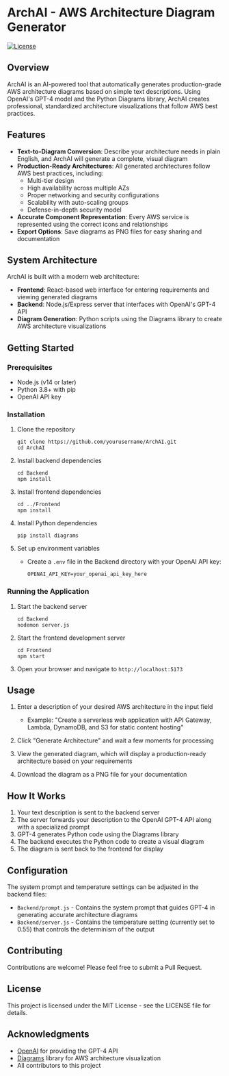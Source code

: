 # ArchAI - AWS Architecture Diagram Generator

[![License](https://img.shields.io/badge/License-MIT-blue.svg)](LICENSE)

## Overview

ArchAI is an AI-powered tool that automatically generates production-grade AWS architecture diagrams based on simple text descriptions. Using OpenAI's GPT-4 model and the Python Diagrams library, ArchAI creates professional, standardized architecture visualizations that follow AWS best practices.

## Features

- **Text-to-Diagram Conversion**: Describe your architecture needs in plain English, and ArchAI will generate a complete, visual diagram
- **Production-Ready Architectures**: All generated architectures follow AWS best practices, including:
  - Multi-tier design
  - High availability across multiple AZs
  - Proper networking and security configurations
  - Scalability with auto-scaling groups
  - Defense-in-depth security model
- **Accurate Component Representation**: Every AWS service is represented using the correct icons and relationships
- **Export Options**: Save diagrams as PNG files for easy sharing and documentation

## System Architecture

ArchAI is built with a modern web architecture:

- **Frontend**: React-based web interface for entering requirements and viewing generated diagrams
- **Backend**: Node.js/Express server that interfaces with OpenAI's GPT-4 API
- **Diagram Generation**: Python scripts using the Diagrams library to create AWS architecture visualizations

## Getting Started

### Prerequisites

- Node.js (v14 or later)
- Python 3.8+ with pip
- OpenAI API key

### Installation

1. Clone the repository
   ```
   git clone https://github.com/yourusername/ArchAI.git
   cd ArchAI
   ```

2. Install backend dependencies
   ```
   cd Backend
   npm install
   ```

3. Install frontend dependencies
   ```
   cd ../Frontend
   npm install
   ```

4. Install Python dependencies
   ```
   pip install diagrams
   ```

5. Set up environment variables
   - Create a `.env` file in the Backend directory with your OpenAI API key:
     ```
     OPENAI_API_KEY=your_openai_api_key_here
     ```

### Running the Application

1. Start the backend server
   ```
   cd Backend
   nodemon server.js
   ```

2. Start the frontend development server
   ```
   cd Frontend
   npm start
   ```

3. Open your browser and navigate to `http://localhost:5173`

## Usage

1. Enter a description of your desired AWS architecture in the input field
   - Example: "Create a serverless web application with API Gateway, Lambda, DynamoDB, and S3 for static content hosting"

2. Click "Generate Architecture" and wait a few moments for processing

3. View the generated diagram, which will display a production-ready architecture based on your requirements

4. Download the diagram as a PNG file for your documentation

## How It Works

1. Your text description is sent to the backend server
2. The server forwards your description to the OpenAI GPT-4 API along with a specialized prompt
3. GPT-4 generates Python code using the Diagrams library
4. The backend executes the Python code to create a visual diagram
5. The diagram is sent back to the frontend for display

## Configuration

The system prompt and temperature settings can be adjusted in the backend files:

- `Backend/prompt.js` - Contains the system prompt that guides GPT-4 in generating accurate architecture diagrams
- `Backend/server.js` - Contains the temperature setting (currently set to 0.55) that controls the determinism of the output

## Contributing

Contributions are welcome! Please feel free to submit a Pull Request.

## License

This project is licensed under the MIT License - see the LICENSE file for details.

## Acknowledgments

- [OpenAI](https://openai.com/) for providing the GPT-4 API
- [Diagrams](https://diagrams.mingrammer.com/) library for AWS architecture visualization
- All contributors to this project 